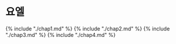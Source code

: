# 요엘
{% include "./chap1.md" %}
{% include "./chap2.md" %}
{% include "./chap3.md" %}
{% include "./chap4.md" %}
